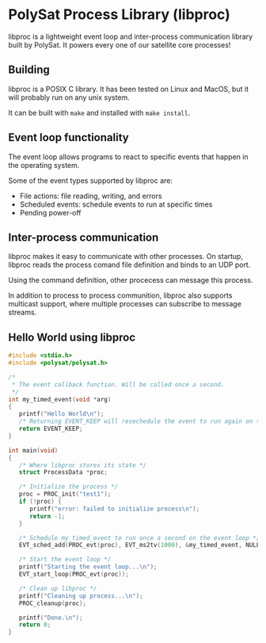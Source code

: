 # PolySat Process Library (libproc)

libproc is a lightweight event loop and inter-process communication library built by PolySat.
It powers every one of our satellite core processes!

## Building

libproc is a POSIX C library.
It has been tested on Linux and MacOS, but it will probably run on any unix system.

It can be built with `make` and installed with `make install`.

## Event loop functionality

The event loop allows programs to react to specific events that happen in the operating system.

Some of the event types supported by libproc are:
- File actions: file reading, writing, and errors
- Scheduled events: schedule events to run at specific times
- Pending power-off

## Inter-process communication

libproc makes it easy to communicate with other processes.
On startup, libproc reads the process comand file definition and binds to an UDP port.

Using the command definition, other procecess can message this process.

In addition to process to process communition, libproc also supports multicast support,
where multiple processes can subscribe to message streams.

## Hello World using libproc

```c
#include <stdio.h>
#include <polysat/polysat.h>

/*
 * The event callback function. Will be called once a second.
 */
int my_timed_event(void *arg)
{
   printf("Hello World\n");
   /* Returning EVENT_KEEP will resechedule the event to run again on the event loop */
   return EVENT_KEEP;
}

int main(void)
{
   /* Where libproc stores its state */
   struct ProcessData *proc;

   /* Initialize the process */
   proc = PROC_init("test1");
   if (!proc) {
      printf("error: failed to initialize process\n");
      return -1;
   }

   /* Schedule my_timed_event to run once a second on the event loop */
   EVT_sched_add(PROC_evt(proc), EVT_ms2tv(1000), &my_timed_event, NULL);

   /* Start the event loop */
   printf("Starting the event loop...\n");
   EVT_start_loop(PROC_evt(proc));

   /* Clean up libproc */
   printf("Cleaning up process...\n");
   PROC_cleanup(proc);

   printf("Done.\n");
   return 0;
}
```

